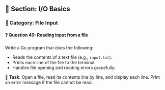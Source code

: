 ## 📘 Section: I/O Basics  
### 🔹 Category: File Input  
#### ❓ Question 40: Reading input from a file

Write a Go program that does the following:

- Reads the contents of a text file (e.g., `input.txt`).
- Prints each line of the file to the terminal.
- Handles file opening and reading errors gracefully.

🔧 **Task:** Open a file, read its contents line by line, and display each line. Print an error message if the file cannot be read.
